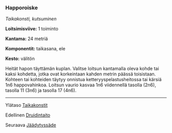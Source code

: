 ### Happoroiske

*Taikakonsti, kutsuminen*

**Loitsimisviive:** 1 toiminto

**Kantama:** 24 metriä

**Komponentit:** taikasana, ele

**Kesto:** välitön

Heität hapon täyttämän kuplan. Valitse loitsun kantamalla oleva kohde tai kaksi kohdetta, jotka ovat korkeintaan kahden metrin päässä toisistaan. Kohteen tai kohteiden täytyy onnistua ketteryyspelastusheitossa tai kärsiä 1n6 happovahinkoa. Loitsun vaurio kasvaa 1n6 viidennellä tasolla (2n6), tasolla 11 (3n6) ja tasolla 17 (4n6).

----

Ylätaso [Taikakonstit](0_piirin_taikakonstit.md)

Edellinen [Druidintaito](Druidintaito.md)

Seuraava [Jäädytyssäde](Jäädytyssäde.md)